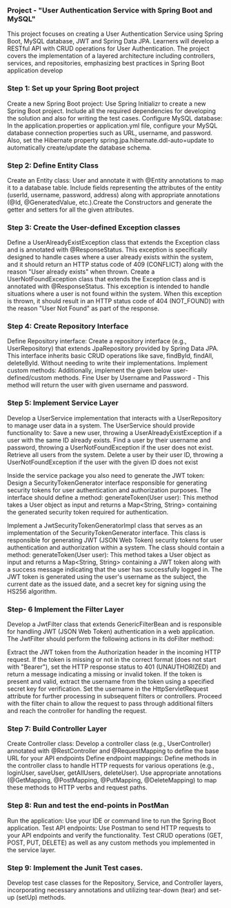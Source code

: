 ### Project - "User Authentication Service with Spring Boot and MySQL"

This project focuses on creating a User Authentication Service using Spring Boot, MySQL database, JWT and Spring Data JPA. Learners will develop a RESTful API with CRUD operations for User Authentication. The project covers the implementation of a layered architecture including controllers, services, and repositories, emphasizing best practices in Spring Boot application develop


### Step 1: Set up your Spring Boot project
Create a new Spring Boot project: Use Spring Initializr to create a new Spring Boot project. Include all the required dependencies for developing the solution and also for writing the test cases.
Configure MySQL database: In the application.properties or application.yml file, configure your MySQL database connection properties such as URL, username, and password. Also, set the Hibernate property spring.jpa.hibernate.ddl-auto=update to automatically create/update the database schema.

### Step 2: Define Entity Class
Create an Entity class: User and annotate it with @Entity annotations to map it to a database table. Include fields representing the attributes of the entity (userId, username, password, address) along with appropriate annotations (@Id, @GeneratedValue, etc.).Create the Constructors and generate the getter and setters for all the given attributes.

### Step 3: Create the User-defined Exception classes
Define a UserAlreadyExistException class that extends the Exception class and is annotated with @ResponseStatus. This exception is specifically designed to handle cases where a user already exists within the system, and it should return an HTTP status code of 409 (CONFLICT) along with the reason "User already exists" when thrown.
Create a UserNotFoundException class that extends the Exception class and is annotated with @ResponseStatus. This exception is intended to handle situations where a user is not found within the system. When this exception is thrown, it should result in an HTTP status code of 404 (NOT_FOUND) with the reason "User Not Found" as part of the response.

### Step 4: Create Repository Interface
Define Repository interface: Create a repository interface (e.g., UserRepository) that extends JpaRepository provided by Spring Data JPA. This interface inherits basic CRUD operations like save, findById, findAll, deleteById. Without needing to write their implementations.
Implement custom methods: Additionally, implement the given below user-defined/custom methods.
Fine User by Username and Password - This method will return the user with given username and password.

### Step 5: Implement Service Layer
Develop a UserService implementation that interacts with a UserRepository to manage user data in a system. The UserService should provide functionality to:
Save a new user, throwing a UserAlreadyExistException if a user with the same ID already exists.
Find a user by their username and password, throwing a UserNotFoundException if the user does not exist.
Retrieve all users from the system.
Delete a user by their user ID, throwing a UserNotFoundException if the user with the given ID does not exist

Inside the service package you also need to generate the JWT token:
Design a SecurityTokenGenerator interface responsible for generating security tokens for user authentication and authorization purposes. The interface should define a method:
generateToken(User user): This method takes a User object as input and returns a Map<String, String> containing the generated security token required for authentication.

Implement a JwtSecurityTokenGeneratorImpl class that serves as an implementation of the SecurityTokenGenerator interface. This class is responsible for generating JWT (JSON Web Token) security tokens for user authentication and authorization within a system.
The class should contain a method:
generateToken(User user): This method takes a User object as input and returns a Map<String, String> containing a JWT token along with a success message indicating that the user has successfully logged in. The JWT token is generated using the user's username as the subject, the current date as the issued date, and a secret key for signing using the HS256 algorithm.

### Step- 6 Implement the Filter Layer

Develop a JwtFilter class that extends GenericFilterBean and is responsible for handling JWT (JSON Web Token) authentication in a web application. The JwtFilter should perform the following actions in its doFilter method:

Extract the JWT token from the Authorization header in the incoming HTTP request.
If the token is missing or not in the correct format (does not start with "Bearer"), set the HTTP response status to 401 (UNAUTHORIZED) and return a message indicating a missing or invalid token.
If the token is present and valid, extract the username from the token using a specified secret key for verification.
Set the username in the HttpServletRequest attribute for further processing in subsequent filters or controllers.
Proceed with the filter chain to allow the request to pass through additional filters and reach the controller for handling the request.

### Step 7: Build Controller Layer
Create Controller class: Develop a controller class (e.g., UserController) annotated with @RestController and @RequestMapping to define the base URL for your API endpoints
Define endpoint mappings: Define methods in the controller class to handle HTTP requests for various operations (e.g., loginUser, saveUser, getAllUsers, deleteUser). Use appropriate annotations (@GetMapping, @PostMapping, @PutMapping, @DeleteMapping) to map these methods to HTTP verbs and request paths.

### Step 8: Run and test the end-points in PostMan
Run the application: Use your IDE or command line to run the Spring Boot application.
Test API endpoints: Use Postman to send HTTP requests to your API endpoints and verify the functionality. Test CRUD operations (GET, POST, PUT, DELETE) as well as any custom methods you implemented in the service layer.

### Step 9: Implement the Junit Test cases.
Develop test case classes for the Repository, Service, and Controller layers, incorporating necessary annotations and utilizing tear-down (tear) and set-up (setUp) methods.